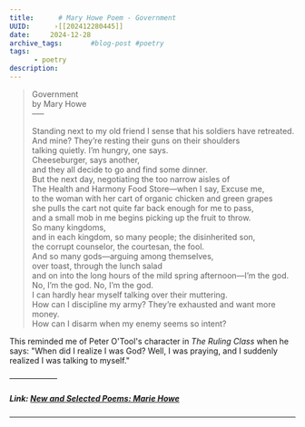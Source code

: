 ```yaml
---
title:      # Mary Howe Poem - Government 
UUID:      ›[[202412280445]] 
date:     2024-12-28
archive_tags:       #blog-post #poetry 
tags:       
      - poetry
description: 
---
```


> Government  
> by Mary Howe  
>  –––
>  
> Standing next to my old friend I sense that his soldiers have retreated.  
> And mine? They’re resting their guns on their shoulders  
> talking quietly. I’m hungry, one says.  
> Cheeseburger, says another,  
> and they all decide to go and find some dinner.  
> But the next day, negotiating the too narrow aisles of  
> The Health and Harmony Food Store—when I say, Excuse me,  
> to the woman with her cart of organic chicken and green grapes  
> she pulls the cart not quite far back enough for me to pass,  
> and a small mob in me begins picking up the fruit to throw.  
> So many kingdoms,  
> and in each kingdom, so many people; the disinherited son,  
> the corrupt counselor, the courtesan, the fool.  
> And so many gods—arguing among themselves,  
> over toast, through the lunch salad  
> and on into the long hours of the mild spring afternoon—I’m the god.  
> No, I’m the god. No, I’m the god.  
> I can hardly hear myself talking over their muttering.  
> How can I discipline my army? They’re exhausted and want more money.  
> How can I disarm when my enemy seems so intent?  

This reminded me of Peter O'Tool's character in *The Ruling Class* when he says: "When did I realize I was God? Well, I was praying, and I suddenly realized I was talking to myself." 

——————

##### Link: [New and Selected Poems: Marie Howe](https://www.amazon.com/New-Selected-Poems-Marie-Howe/dp/1324075031/)

----------------------------------
<!--
## Source: Howe, Marie. New and Selected Poems. W. W. Norton & Company, 2024.

## See Also
- Talking to myself [[201812250906]]

-->

